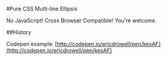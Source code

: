 #Pure CSS Multi-line Ellipsis

No JavaScript!  Cross Browser Compatible!  You're welcome.

##History

Codepen example: [http://codepen.io/ericdrowell/pen/kesAF](http://codepen.io/ericdrowell/pen/kesAF)
